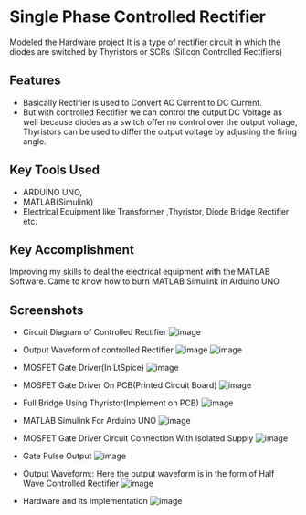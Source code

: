 
# Single Phase Controlled Rectifier

Modeled the Hardware project It is a type of rectifier circuit in which the diodes are switched by Thyristors or SCRs (Silicon Controlled Rectifiers)


## Features

* Basically Rectifier is used to Convert AC Current to DC Current.
* But with controlled Rectifier we can control the output DC Voltage as well because diodes as a switch offer no control over the output voltage, Thyristors can be used to differ the output voltage by adjusting the firing angle.

## Key Tools Used
* ARDUINO UNO, 
* MATLAB(Simulink) 
* Electrical Equipment like Transformer ,Thyristor, Diode Bridge Rectifier etc.

## Key Accomplishment
Improving my skills to deal the electrical equipment with the MATLAB Software.
Came to know how to burn MATLAB Simulink in Arduino UNO
## Screenshots

* Circuit Diagram of Controlled Rectifier
![image](https://user-images.githubusercontent.com/112017748/190726850-fa166a24-c5e3-4320-8184-f964dfc7d8dc.png)

* Output Waveform of controlled Rectifier
![image](https://user-images.githubusercontent.com/112017748/190726957-92223600-3689-48b9-9e6a-119115f238c7.png)
![image](https://user-images.githubusercontent.com/112017748/190727031-055c42f9-2901-4cf8-adb6-83061a20df93.png)

* MOSFET Gate Driver(In LtSpice)
![image](https://user-images.githubusercontent.com/112017748/190725913-be6fa120-c12f-4bee-a7b8-63a39f3e3dee.png)

* MOSFET Gate Driver On PCB(Printed Circuit Board)
![image](https://user-images.githubusercontent.com/112017748/190725944-8f660c73-b599-4d3d-9405-8b05f01ace21.png)

* Full Bridge Using Thyristor(Implement on PCB)
![image](https://user-images.githubusercontent.com/112017748/190726261-af74a6e6-c8fc-4767-92ce-5e6c5334da30.png)

* MATLAB Simulink For Arduino UNO
![image](https://user-images.githubusercontent.com/112017748/190726374-5bde5570-9674-4c26-8db5-0e6da39559e8.png)

* MOSFET Gate Driver Circuit Connection With Isolated Supply
![image](https://user-images.githubusercontent.com/112017748/190726517-b6d69370-a213-4bfd-8acd-25cbcd95057d.png)

* Gate Pulse Output
![image](https://user-images.githubusercontent.com/112017748/190726600-ca1684c3-8e85-4e29-8e3f-7b1f628e68d6.png)


* Output Waveform:: Here the output waveform is in the form of Half Wave Controlled Rectifier
![image](https://user-images.githubusercontent.com/112017748/190726688-264b0a6a-aa2e-4ccc-af89-8db8eb0595bc.png)

* Hardware and its Implementation 
![image](https://user-images.githubusercontent.com/112017748/190727820-028d5e06-086c-49cb-9a8d-203641708de4.png)

